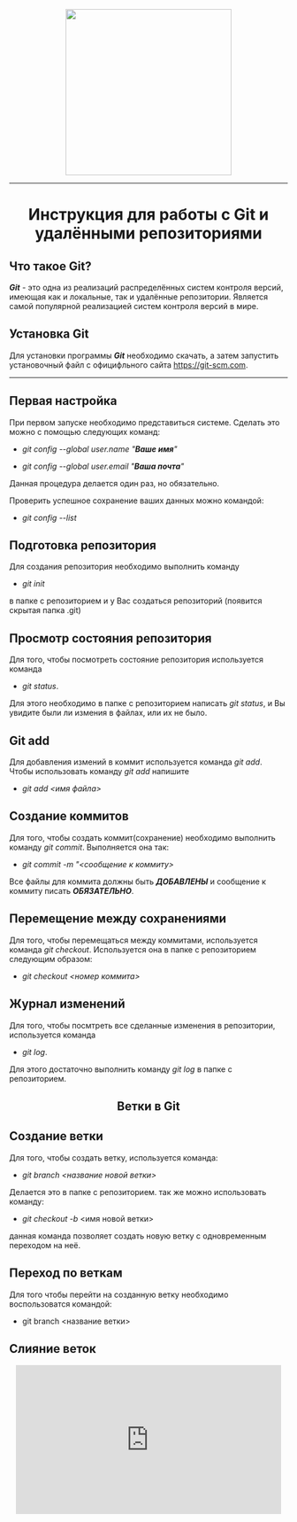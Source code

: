 <div align="center">
  <img src="https://media.giphy.com/media/kH6CqYiquZawmU1HI6/giphy.gif" width="300"/>
</div>

---

<div align="center">
    
# Инструкция для работы с Git и удалёнными репозиториями

</div>

## Что такое Git?
***Git*** - это одна из реализаций распределённых систем контроля версий, имеющая как и локальные, так и удалённые репозитории. Является самой популярной реализацией систем контроля версий в мире.

## Установка Git
Для установки программы __*Git*__ необходимо скачать, а затем запустить установочный файл с официфльного сайта https://git-scm.com.

---

## Первая настройка

 При первом запуске необходимо представиться системе. Сделать это можно с помощью следующих команд:
 * *git config --global user.name "__Ваше имя__"*

 * *git config --global user.email "__Ваша почта__"*

 Данная процедура делается один раз, но обязательно.

Проверить успешное сохранение ваших данных можно командой:
* *git config --list*

## Подготовка репозитория
Для создания репозитория необходимо выполнить команду
* *git init*  

в папке с репозиторием и у Вас создаться репозиторий (появится скрытая папка .git)

## Просмотр состояния репозитория
Для того, чтобы посмотреть состояние репозитория используется команда
* *git status*. 

Для этого необходимо в папке с репозиторием написать *git status*, и Вы увидите были ли измения в файлах, или их не было.

## Git add
Для добавления измений в коммит используется команда *git add*. Чтобы использовать команду *git add* напишите
* *git add <имя файла>*

## Создание коммитов
Для того, чтобы создать коммит(сохранение) необходимо выполнить команду *git commit*. Выполняется она так: 
* *git commit -m "<сообщение к коммиту>*

 Все файлы для коммита должны быть ***ДОБАВЛЕНЫ*** и сообщение к коммиту писать ***ОБЯЗАТЕЛЬНО***.

## Перемещение между сохранениями
Для того, чтобы перемещаться между коммитами, используется команда *git checkout*. Используется она в папке с репозиторием следующим образом: 
* *git checkout <номер коммита>*

## Журнал изменений
Для того, чтобы посмтреть все сделанные изменения в репозитории, используется команда 
* *git log*. 

Для этого достаточно выполнить команду *git log* в папке с репозиторием.
<div align="center">

## Ветки в Git
</div>

## Создание ветки

Для того, чтобы создать ветку, используется команда: 
* *git branch <название новой ветки>*

Делается это в папке с репозиторием.
так же можно использовать команду:
* *git checkout -b* <имя новой ветки>

данная команда позволяет создать новую ветку с одновременным переходом на неё.

## Переход по веткам
Для того чтобы перейти на созданную ветку необходимо воспользоватся командой:
* git branch <название ветки>

## Слияние веток

<div align="center">
  
  <iframe src="https://gifer.com/embed/7h7L" width=480 height=268.800 frameBorder="0"
  
</div>

Для того чтобы дабавить ветку в текущую ветку используется команда:
* *git merge <имя ветки>*

## Удаление веток
Для удаления ветки ввести команду:
* *git branch -d <имя ветки>*

<div align="center">
  <img src="" width="300"/>
  </div>

Более подробно можно ознакомится на сайте:

https://proglib.io/p/git-for-half-an-hour
</div>
